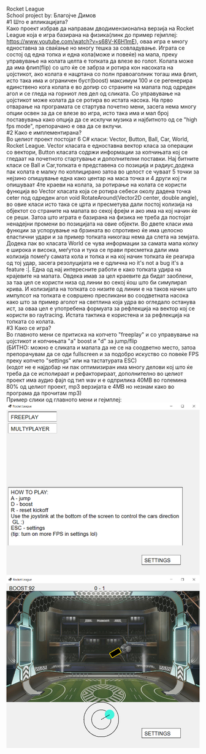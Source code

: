 Rocket League
<br/>
School project by: Благојче Димов
<br/>
#1 Што е апликацијата?
<br/>
Како проект избрав да направам дводимензионална верзија на Rocket League која е игра базирана на физика(линк до пример гејмплеј: https://www.youtube.com/watch?v=s68V-K6H1mE), оваа игра е многу едноставна за сваќање но многу тешка за совладување. Играта се состој од една топка и една кола(може и повеќе) на мапа, преку управување на колата целта е топката да влезе во голот. Колата може да има флип(flip) со што ќе се забрза и ротира кон насоката на џојстикот, ако колата е нацртана со полн правоаголник тогаш има флип, исто така има и ограничен буст(boost) максимум 100 и се регенерира единствено кога колата е во допир со страните на мапата под одреден агол и се гледа на горниот лев дел од сликата. Со управување на џојстикот може колата да се ротира во истата насока. На прво отварање на програмата се стартува почетно мени, засега нема многу опции освен за да се влезе во игра, исто така има и мал број поставувања како опција да се исклучи музика и најбитното од се "high fps mode", препорачано е ова да се вклучи.
<br/>
#2 Како е имплементирана?
<br/>
Во целиот проект постојат 6 C# класи: Vector, Button, Ball, Car, World, Rocket League. Vector класата е едноставна вектор класа за операции со вектори, Button класата содржи информации за копчињата кој се гледаат на почетното стартување и дополнителни поставки. Нај битните класи се Ball и Car,топката е представена со позиција и радиус,додека пак колата е малку по коплицирано затоа во целoст се чуваат 5 точки за нејзино опишување една како центар на маса точка и 4 други кој ги опишуваат 4те краеви на колата, за ротирање на колата се користи функција во Vector класата која се ротира себеси околу дадена точка ceter под одреден агол void RotateAround(Vector2D center, double angle), во овие класи исто така се црта и пресметува дали постој колизија на објектот со страните на мапата во секој фрејм и ако има на кој начин ќе се реши. Затоа што играта е базирана на физика не треба да постојат ненадејни промени во позицијата на овие објекти. Во двете класи има функции за успорување на брзината во спротивно ќе има целосно еластични удари и за пример топката никогаш нема да слета на земјата. Додека пак во класата World се чува информации за самата мапа колку е широка и висока, меѓутоа и тука се прави пресметка дали има колизија помеѓу самата кола и топка и на кој начин топката ќе реагира од тој удар, засега резолуцијата не е одлична но it's not a bug it's a feature :|. Една од нај интересните работи е како топката удира на крајевите на мапата. Овдека имав за цел краевите да бидат заоблени, за таа цел се користи низа од линии во секој ќош што би симулирал крива. И колизијата на топката со низите од линии е на таков начин што импулсот на топката e совршено пресликани во соодветната насока како што за пример аголот на светлина која удра во огледало останува ист, за оваа цел е употребена формуата за рефлекција на вектор кој се користи во raytracing. Истата тактика е користена и за рефлекција на топката со колата.
<br/>
#3 Како се игрa?
<br/>
Во главното мени се притиска на копчето "freeplay" и со управување на џојстикот и копчињата "a" boost и "d" за jump/flip
<br/>
(БИТНO: можно е сликата и мапата да не се на соодветно место, затоа препорачувам да се оди fullscreen и за подобро искуство со повеќе FPS преку копчето "settings" или на тастатурата ESC)
<br/>
(кодот не е најдобар ни пак оптимизиран има многу делови кој што ќе треба да се исполираат и рефакторираат, дополнително во целиот проект има аудио фајл од тип wav и е одприлика 40МВ во големина 80% од целиот проект, mp3 верзијата е 4MB но незнам како во програма да прочитам mp3)
<br/>
Пример слики од главното мени и гејмплеј:
![A](https://github.com/Baze-cmd/Rocket-League/blob/master/main%20menu.png)
![A](https://github.com/Baze-cmd/Rocket-League/blob/master/ingame.png)
